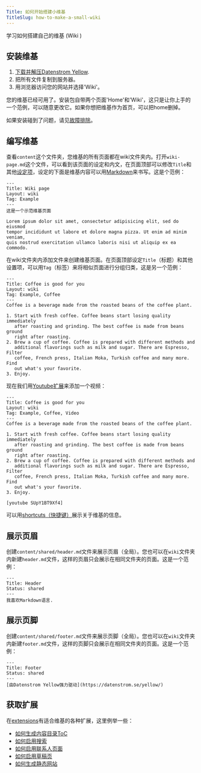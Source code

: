 ```yaml
---
Title: 如何开始搭建小维基
TitleSlug: how-to-make-a-small-wiki
---
```

学习如何搭建自己的维基 (Wiki )

## 安装维基

1. [下载并解压Datenstrom Yellow](https://github.com/datenstrom/yellow/archive/master.zip).
2. 把所有文件复制到服务器。
3. 用浏览器访问您的网站并选择'Wiki'。

您的维基已经可用了。安装包自带两个页面'Home'和'Wiki'，这只是让你上手的一个范例，可以随意更改它。如果你想把维基作为首页，可以把home删掉。

如果安装碰到了问题，请见[故障排除](troubleshooting)。

## 编写维基

查看`content`这个文件夹，您维基的所有页面都在wiki文件夹内。打开`wiki-page.md`这个文件，可以看到该页面的设定和内文，在页面顶部可以修改`Title`和其他[设定项](markdown-cheat-sheet#settings)，设定的下面是维基内容可以用[Markdown](markdown-cheat-sheet)来书写。这是个范例：

```
---
Title: Wiki page
Layout: wiki
Tag: Example
---
这是一个示范维基页面

Lorem ipsum dolor sit amet, consectetur adipisicing elit, sed do eiusmod 
tempor incididunt ut labore et dolore magna pizza. Ut enim ad minim veniam, 
quis nostrud exercitation ullamco laboris nisi ut aliquip ex ea commodo. 
```

在wiki文件夹内添加文件来创建维基页面。在页面顶部设定`Title`（标题）和其他设置项，可以用`Tag`（标签）来将相似页面进行分组归类，这是另一个范例：

```
---
Title: Coffee is good for you
Layout: wiki
Tag: Example, Coffee
---
Coffee is a beverage made from the roasted beans of the coffee plant.

1. Start with fresh coffee. Coffee beans start losing quality immediately 
   after roasting and grinding. The best coffee is made from beans ground 
   right after roasting. 
2. Brew a cup of coffee. Coffee is prepared with different methods and 
   additional flavorings such as milk and sugar. There are Espresso, Filter 
   coffee, French press, Italian Moka, Turkish coffee and many more. Find 
   out what's your favorite.
3. Enjoy.
```

现在我们用[Youtube扩展](https://github.com/datenstrom/yellow-extensions/tree/master/source/youtube)来添加一个视频：

```
---
Title: Coffee is good for you
Layout: wiki
Tag: Example, Coffee, Video
---
Coffee is a beverage made from the roasted beans of the coffee plant.

1. Start with fresh coffee. Coffee beans start losing quality immediately 
   after roasting and grinding. The best coffee is made from beans ground 
   right after roasting. 
2. Brew a cup of coffee. Coffee is prepared with different methods and 
   additional flavorings such as milk and sugar. There are Espresso, Filter 
   coffee, French press, Italian Moka, Turkish coffee and many more. Find 
   out what's your favorite.
3. Enjoy.

[youtube SUpY1BT9Xf4]
```

可以用[shortcuts（快捷键）](https://github.com/datenstrom/yellow-extensions/tree/master/source/wiki#how-to-show-wiki-information)展示关于维基的信息。

## 展示页眉

创建`content/shared/header.md`文件来展示页眉（全局）。您也可以在`wiki`文件夹内新建`header.md`文件，这样的页眉只会展示在相同文件夹的页面。这是一个范例：
```
---
Title: Header
Status: shared
---
我喜欢Markdown语言.
```

## 展示页脚

创建`content/shared/footer.md`文件来展示页脚（全局）。您也可以在`wiki`文件夹内新建`footer.md`文件，这样的页脚只会展示在相同文件夹的页面。这是一个范例：

```
---
Title: Footer
Status: shared
---
[由Datenstrom Yellow强力驱动](https://datenstrom.se/yellow/)
```

## 获取扩展
在[extensions](https://github.com/datenstrom/yellow-extensions)有适合维基的各种扩展，这里例举一些：

* [如何生成内容目录ToC](https://github.com/datenstrom/yellow-extensions/tree/master/source/toc)
* [如何启用搜索](https://github.com/datenstrom/yellow-extensions/tree/master/source/search)
* [如何启用联系人页面](https://github.com/datenstrom/yellow-extensions/tree/master/source/contact)
* [如何启用草稿页](https://github.com/datenstrom/yellow-extensions/tree/master/source/draft)
* [如何生成静态网站](https://github.com/datenstrom/yellow-extensions/tree/master/source/command)
